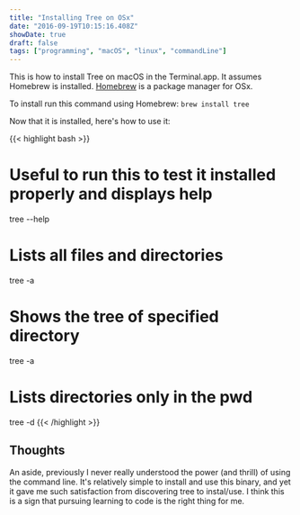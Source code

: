 ```yaml
---
title: "Installing Tree on OSx"
date: "2016-09-19T10:15:16.408Z"
showDate: true
draft: false
tags: ["programming", "macOS", "linux", "commandLine"]
---
```


This is how to install Tree on macOS in the Terminal.app. It assumes Homebrew is installed. [Homebrew](http://brew.sh/) is a package manager for OSx.

To install run this command using Homebrew:
`brew install tree`

Now that it is installed, here's how to use it:

{{< highlight bash >}}
# Useful to run this to test it installed properly and displays help
tree --help

# Lists all files and directories
tree -a

# Shows the tree of specified directory
tree -a <directory name>

# Lists directories only in the pwd
tree -d
{{< /highlight >}}

## Thoughts
An aside, previously I never really understood the power (and thrill) of using the command line. It's relatively simple to install and use this binary, and yet it gave me such satisfaction from discovering tree to instal/use. I think this is a sign that pursuing learning to code is the right thing for me.
